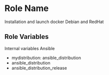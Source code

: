 Role Name
=========

Installation and launch docker Debian and RedHat

Role Variables
--------------

Internal variables Ansible
  - mydistribution: ansible_distribution
  - ansible_distribution
  - ansible_distribution_release


